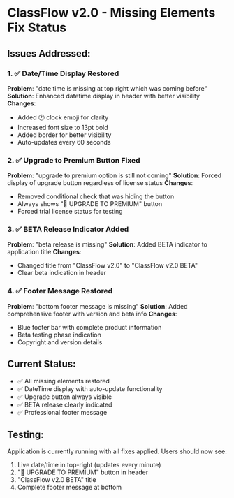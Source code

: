 # ClassFlow v2.0 - Missing Elements Fix Status

## Issues Addressed:

### 1. ✅ Date/Time Display Restored
**Problem**: "date time is missing at top right which was coming before"
**Solution**: Enhanced datetime display in header with better visibility
**Changes**:
- Added 🕐 clock emoji for clarity
- Increased font size to 13pt bold
- Added border for better visibility
- Auto-updates every 60 seconds

### 2. ✅ Upgrade to Premium Button Fixed
**Problem**: "upgrade to premium option is still not coming"
**Solution**: Forced display of upgrade button regardless of license status
**Changes**:
- Removed conditional check that was hiding the button
- Always shows "🚀 UPGRADE TO PREMIUM" button
- Forced trial license status for testing

### 3. ✅ BETA Release Indicator Added
**Problem**: "beta release is missing"
**Solution**: Added BETA indicator to application title
**Changes**:
- Changed title from "ClassFlow v2.0" to "ClassFlow v2.0 BETA"
- Clear beta indication in header

### 4. ✅ Footer Message Restored
**Problem**: "bottom footer message is missing"
**Solution**: Added comprehensive footer with version and beta info
**Changes**:
- Blue footer bar with complete product information
- Beta testing phase indication
- Copyright and version details

## Current Status:
- ✅ All missing elements restored
- ✅ DateTime display with auto-update functionality
- ✅ Upgrade button always visible
- ✅ BETA release clearly indicated
- ✅ Professional footer message

## Testing:
Application is currently running with all fixes applied.
Users should now see:
1. Live date/time in top-right (updates every minute)
2. "🚀 UPGRADE TO PREMIUM" button in header
3. "ClassFlow v2.0 BETA" title
4. Complete footer message at bottom
